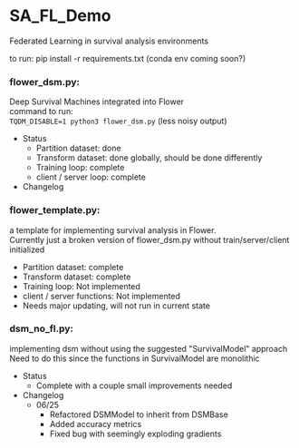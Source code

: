 # SA_FL_Demo
Federated Learning in survival analysis environments

to run: pip install -r requirements.txt
(conda env coming soon?)

### flower_dsm.py: 
Deep Survival Machines integrated into Flower \
command to run: \
`TQDM_DISABLE=1 python3 flower_dsm.py` (less noisy output)
* Status
    - Partition dataset: done
    - Transform dataset: done globally, should be done differently
    - Training loop: complete
    - client / server loop: complete
* Changelog

### flower_template.py: 
a template for implementing survival analysis in Flower. \
Currently just a broken version of flower_dsm.py without train/server/client initialized
- Partition dataset: complete
- Transform dataset: complete
- Training loop: Not implemented
- client / server functions: Not implemented
- Needs major updating, will not run in current state

### dsm_no_fl.py: 
implementing dsm without using the suggested "SurvivalModel" approach \
Need to do this since the functions in SurvivalModel are monolithic
* Status
    * Complete with a couple small improvements needed
* Changelog
    * 06/25
        * Refactored DSMModel to inherit from DSMBase
        * Added accuracy metrics
        * Fixed bug with seemingly exploding gradients

